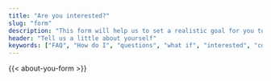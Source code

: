 ```yaml
---
title: "Are you interested?"
slug: "form"
description: "This form will help us to set a realistic goal for you to become a nurse in US through ACP"
header: "Tell us a little about yourself"
keywords: ["FAQ", "How do I", "questions", "what if", "interested", "contact"]
---
```


{{< about-you-form >}}

